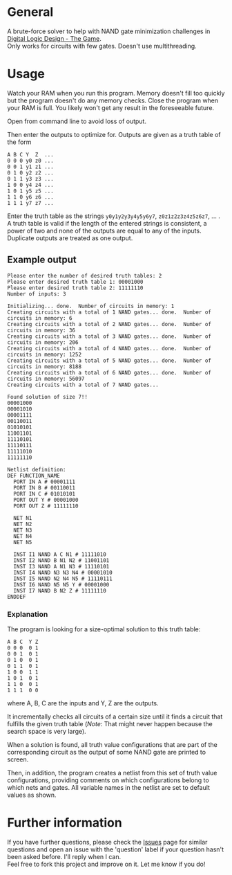 # General

A brute-force solver to help with NAND gate minimization challenges in [Digital Logic Design - The Game](https://asteriskman7.github.io/dldtg/).\
Only works for circuits with few gates. Doesn't use multithreading.

# Usage

Watch your RAM when you run this program. Memory doesn't fill too quickly but the program doesn't do any memory checks. Close the program when your RAM is full. You likely won't get any result in the foreseeable future.

Open from command line to avoid loss of output.

Then enter the outputs to optimize for. Outputs are given as a truth table of the form

```
A B C Y  Z  ...
0 0 0 y0 z0 ...
0 0 1 y1 z1 ...
0 1 0 y2 z2 ...
0 1 1 y3 z3 ...
1 0 0 y4 z4 ...
1 0 1 y5 z5 ...
1 1 0 y6 z6 ...
1 1 1 y7 z7 ...
```

Enter the truth table as the strings `y0y1y2y3y4y5y6y7`, `z0z1z2z3z4z5z6z7`, ... . A truth table is valid if the length of the entered strings is consistent, a power of two and none of the outputs are equal to any of the inputs. Duplicate outputs are treated as one output.

## Example output

```
Please enter the number of desired truth tables: 2
Please enter desired truth table 1: 00001000
Please enter desired truth table 2: 11111110
Number of inputs: 3

Initializing... done.  Number of circuits in memory: 1
Creating circuits with a total of 1 NAND gates... done.  Number of circuits in memory: 6
Creating circuits with a total of 2 NAND gates... done.  Number of circuits in memory: 36
Creating circuits with a total of 3 NAND gates... done.  Number of circuits in memory: 206
Creating circuits with a total of 4 NAND gates... done.  Number of circuits in memory: 1252
Creating circuits with a total of 5 NAND gates... done.  Number of circuits in memory: 8188
Creating circuits with a total of 6 NAND gates... done.  Number of circuits in memory: 56097
Creating circuits with a total of 7 NAND gates...

Found solution of size 7!!
00001000
00001010
00001111
00110011
01010101
11001101
11110101
11110111
11111010
11111110

Netlist definition:
DEF FUNCTION_NAME
  PORT IN A # 00001111
  PORT IN B # 00110011
  PORT IN C # 01010101
  PORT OUT Y # 00001000
  PORT OUT Z # 11111110

  NET N1
  NET N2
  NET N3
  NET N4
  NET N5

  INST I1 NAND A C N1 # 11111010
  INST I2 NAND B N1 N2 # 11001101
  INST I3 NAND A N1 N3 # 11110101
  INST I4 NAND N3 N3 N4 # 00001010
  INST I5 NAND N2 N4 N5 # 11110111
  INST I6 NAND N5 N5 Y # 00001000
  INST I7 NAND B N2 Z # 11111110
ENDDEF
```

### Explanation

The program is looking for a size-optimal solution to this truth table:
```
A B C  Y Z
0 0 0  0 1
0 0 1  0 1
0 1 0  0 1
0 1 1  0 1
1 0 0  1 1
1 0 1  0 1
1 1 0  0 1
1 1 1  0 0
```

where A, B, C are the inputs and Y, Z are the outputs.

It incrementally checks all circuits of a certain size until it finds a circuit that fulfills the given truth table (*Note*: That might never happen because the search space is very large).

When a solution is found, all truth value configurations that are part of the corresponding circuit as the output of some NAND gate are printed to screen.

Then, in addition, the program creates a netlist from this set of truth value configurations, providing comments on which configurations belong to which nets and gates.
All variable names in the netlist are set to default values as shown.

# Further information

If you have further questions, please check the [Issues](https://github.com/abcbuck/dldtg-calculator/issues) page for similar questions and open an issue with the 'question' label if your question hasn't been asked before. I'll reply when I can.\
Feel free to fork this project and improve on it. Let me know if you do!
